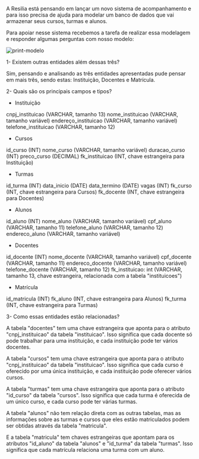 A Resilia está pensando em lançar um novo sistema de
acompanhamento e para isso precisa de ajuda para modelar um
banco de dados que vai armazenar seus cursos, turmas e alunos.

Para apoiar nesse sistema recebemos a tarefa de realizar essa modelagem
e responder algumas perguntas com nosso modelo:

![print-modelo](https://user-images.githubusercontent.com/113534712/218621124-c361d4ae-260e-4ff8-b471-30ed0eb0f3bc.PNG)

1- Existem outras entidades além dessas três?

Sim, pensando e analisando as três entidades apresentadas pude pensar em mais três, sendo estas: Instituição, Docentes e Matrícula.

2- Quais são os principais campos e tipos?

- Instituição

cnpj_instituicao (VARCHAR, tamanho 13)
nome_instituicao (VARCHAR, tamanho variável)
endereço_instituicao (VARCHAR, tamanho variável)
telefone_instituicao (VARCHAR, tamanho 12)

- Cursos

id_curso (INT)
nome_curso (VARCHAR, tamanho variável)
duracao_curso (INT)
preco_curso (DECIMAL)
fk_instituicao (INT, chave estrangeira para Instituição)

- Turmas

id_turma (INT)
data_inicio (DATE)
data_termino (DATE)
vagas (INT)
fk_curso (INT, chave estrangeira para Cursos)
fk_docente (INT, chave estrangeira para Docentes)

- Alunos

id_aluno (INT)
nome_aluno (VARCHAR, tamanho variável)
cpf_aluno (VARCHAR, tamanho 11)
telefone_aluno (VARCHAR, tamanho 12)
endereco_aluno (VARCHAR, tamanho variável)

- Docentes

id_docente (INT)
nome_docente (VARCHAR, tamanho variável)
cpf_docente (VARCHAR, tamanho 11)
endereco_docente (VARCHAR, tamanho variável)
telefone_docente (VARCHAR, tamanho 12)
fk_instituicao: int (VARCHAR, tamanho 13, chave estrangeira, relacionada com a tabela "instituicoes")

- Matrícula

id_matricula (INT)
fk_aluno (INT, chave estrangeira para Alunos)
fk_turma (INT, chave estrangeira para Turmas)

3- Como essas entidades estão relacionadas?

A tabela "docentes" tem uma chave estrangeira que aponta para o atributo "cnpj_instituicao" da tabela "instituicao". Isso significa que cada docente só pode trabalhar para uma instituição, e cada instituição pode ter vários docentes.

A tabela "cursos" tem uma chave estrangeira que aponta para o atributo "cnpj_instituicao" da tabela "instituicao". Isso significa que cada curso é oferecido por uma única instituição, e cada instituição pode oferecer vários cursos.

A tabela "turmas" tem uma chave estrangeira que aponta para o atributo "id_curso" da tabela "cursos". Isso significa que cada turma é oferecida de um único curso, e cada curso pode ter várias turmas.

A tabela "alunos" não tem relação direta com as outras tabelas, mas as informações sobre as turmas e cursos que eles estão matriculados podem ser obtidas através da tabela "matricula".

E a tabela "matricula" tem chaves estrangeiras que apontam para os atributos "id_aluno" da tabela "alunos" e "id_turma" da tabela "turmas". Isso significa que cada matrícula relaciona uma turma com um aluno.
